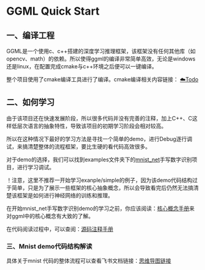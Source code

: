 # GGML Quick Start

## 一、编译工程

GGML是一个使用c、c++搭建的深度学习推理框架，该框架没有任何其他库（如opencv、math）的依赖。所以使得ggml的编译非常简单高效，无论是windows还是linux，在配置完成cmake与c++环境之后便可以一键编译。

整个项目使用了cmake编译工具进行了编译。cmake编译相关内容链接： [☁️Todo](.)


## 二、如何学习

由于该项目还在快速发展阶段，所以很多代码并没有完善的注释，加上C++、C这样低层次语言的抽象特性，导致该项目的初期学习阶段会相对较高。

所以在这种情况下最好的学习方法是寻找一个简单的demo，进行Debug逐行调试，来搞清楚整体的流程框架，要比生硬的看代码高效很多。

对于demo的选择，我们可以找到examples文件夹下的[mnist_net](https://github.com/ggerganov/ggml/tree/18703ad600cc68dbdb04d57434c876989a841d12/examples/mnist)手写数字识别项目，进行学习调试。

！注意，这里不推荐一开始学习exanple/simple的例子，因为该demo代码结构过于简单，只是为了展示一些框架的核心抽象概念，所以会导致看完后仍然无法搞清楚该框架是如何进行神经网络的训练和推理。



在开始mnist_net手写数字识别demo的学习之前，你应该阅读：[核心概念手册](GGML_Guide.md)来对ggml中的核心概念有大致的了解。

在代码阅读过程中，可以查阅：[源码注释手册](./GGML_man/README.md)

### 三、Mnist demo代码结构解读

具体关于mnist 代码的整体流程可以查看飞书文档链接：[思维导图链接](https://n02lxruxa4.feishu.cn/wiki/HPGjwT7FAiyZttkNCErcl7lXnKg?from=from_copylink)


